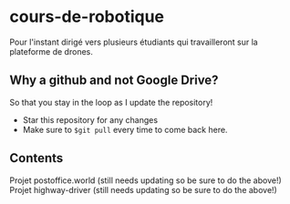 # cours-de-robotique
Pour l'instant dirigé vers plusieurs étudiants qui travailleront sur la plateforme de drones.
## Why a github and not Google Drive?
So that you stay in the loop as I update the repository! 
- Star this repository for any changes
- Make sure to ```$git pull``` every time to come back here.

## Contents
Projet postoffice.world (still needs updating so be sure to do the above!)
Projet highway-driver (still needs updating so be sure to do the above!)
